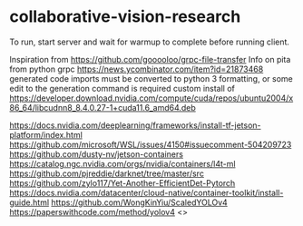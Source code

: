 # collaborative-vision-research
To run, start server and wait for warmup to complete before running client.

Inspiration from <https://github.com/gooooloo/grpc-file-transfer>
Info on pita from python grpc <https://news.ycombinator.com/item?id=21873468>
generated code imports must be converted to python 3 formatting, or some edit to the generation command is required
custom install of <https://developer.download.nvidia.com/compute/cuda/repos/ubuntu2004/x86_64/libcudnn8_8.4.0.27-1+cuda11.6_amd64.deb>

<https://docs.nvidia.com/deeplearning/frameworks/install-tf-jetson-platform/index.html>
<https://github.com/microsoft/WSL/issues/4150#issuecomment-504209723>
<https://github.com/dusty-nv/jetson-containers>
<https://catalog.ngc.nvidia.com/orgs/nvidia/containers/l4t-ml>
<https://github.com/pjreddie/darknet/tree/master/src>
<https://github.com/zylo117/Yet-Another-EfficientDet-Pytorch>
<https://docs.nvidia.com/datacenter/cloud-native/container-toolkit/install-guide.html>
<https://github.com/WongKinYiu/ScaledYOLOv4>
<https://paperswithcode.com/method/yolov4>
<>

